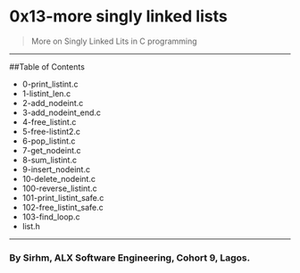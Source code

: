 # 0x13-more singly linked lists
>More on Singly Linked Lits in C programming

*** 

##Table of Contents 
* 0-print_listint.c
* 1-listint_len.c
* 2-add_nodeint.c
* 3-add_nodeint_end.c
* 4-free_listint.c
* 5-free-listint2.c
* 6-pop_listint.c
* 7-get_nodeint.c
* 8-sum_listint.c
* 9-insert_nodeint.c
* 10-delete_nodeint.c
* 100-reverse_listint.c
* 101-print_listint_safe.c
* 102-free_listint_safe.c
* 103-find_loop.c
* list.h
*** 

### By Sirhm, ALX Software Engineering, Cohort 9, Lagos. 
